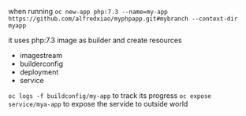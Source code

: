 when running
`oc new-app php:7.3 --name=my-app https://github.com/alfredxiao/myphpapp.git#mybranch --context-dir myapp`

it uses php:7.3 image as builder and create resources
- imagestream
- builderconfig
- deployment
- service

`oc logs -f buildconfig/my-app` to track its progress
`oc expose service/mya-app` to expose the servide to outside world
